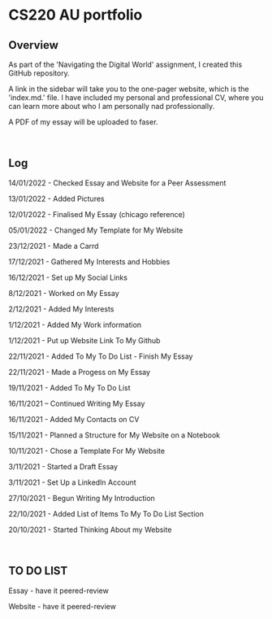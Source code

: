 # CS220 AU portfolio
## Overview

As part of the 'Navigating the Digital World' assignment, I created this GitHub repository.

A link in the sidebar will take you to the one-pager website, which is the 'index.md.' file. I have included my personal and professional CV, where you can learn more about who I am personally nad professionally. 

A PDF of my essay will be uploaded to faser. 

<br>

## Log

14/01/2022 - Checked Essay and Website for a Peer Assessment 

13/01/2022 - Added Pictures

12/01/2022 - Finalised My Essay (chicago reference)

05/01/2022 - Changed My Template for My Website

23/12/2021 - Made a Carrd

17/12/2021 - Gathered My Interests and Hobbies

16/12/2021 - Set up My Social Links

8/12/2021 - Worked on My Essay

2/12/2021 - Added My Interests

1/12/2021 - Added My Work information

1/12/2021 - Put up Website Link To My Github

22/11/2021 - Added To My To Do List - Finish My Essay

22/11/2021 - Made a Progess on My Essay

19/11/2021 - Added To My To Do List

16/11/2021 – Continued Writing My Essay

16/11/2021 - Added My Contacts on CV

15/11/2021 - Planned a Structure for My Website on a Notebook

10/11/2021 - Chose a Template For My Website

3/11/2021 - Started a Draft Essay

3/11/2021 - Set Up a LinkedIn Account

27/10/2021 - Begun Writing My Introduction

22/10/2021 - Added List of Items To My To Do List Section

20/10/2021 - Started Thinking About my Website


<br>

## TO DO LIST
Essay - have it peered-review

Website - have it peered-review
